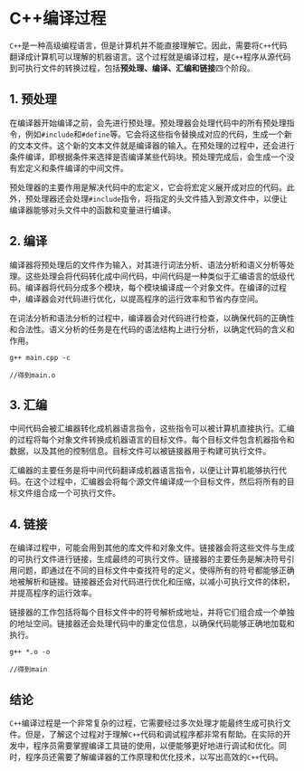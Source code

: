 # C++编译过程

`C++`是一种高级编程语言，但是计算机并不能直接理解它。因此，需要将`C++`代码翻译成计算机可以理解的机器语言。这个过程就是编译过程，是`C++`程序从源代码到可执行文件的转换过程，包括**预处理、编译、汇编和链接**四个阶段。

## 1. 预处理

在编译器开始编译之前，会先进行预处理。预处理器会处理代码中的所有预处理指令，例如`#include`和`#define`等。它会将这些指令替换成对应的代码，生成一个新的文本文件。这个新的文本文件就是编译器的输入。在预处理的过程中，还会进行条件编译，即根据条件来选择是否编译某些代码块。预处理完成后，会生成一个没有宏定义和条件编译的中间文件。

预处理器的主要作用是解决代码中的宏定义，它会将宏定义展开成对应的代码。此外，预处理器还会处理`#include`指令，将指定的头文件插入到源文件中，以便让编译器能够对头文件中的函数和变量进行编译。

## 2. 编译

编译器将预处理后的文件作为输入，对其进行词法分析、语法分析和语义分析等处理。这些处理会将代码转化成中间代码，中间代码是一种类似于汇编语言的低级代码。编译器将代码分成多个模块，每个模块编译成一个对象文件。在编译的过程中，编译器会对代码进行优化，以提高程序的运行效率和节省内存空间。

在词法分析和语法分析的过程中，编译器会对代码进行检查，以确保代码的正确性和合法性。语义分析的任务是在代码的语法结构上进行分析，以确定代码的含义和作用。

```shell
g++ main.cpp -c 

//得到main.o
```


## 3. 汇编

中间代码会被汇编器转化成机器语言指令，这些指令可以被计算机直接执行。汇编的过程将每个对象文件转换成机器语言的目标文件。每个目标文件包含机器指令和数据，以及其他的控制信息。目标文件可以被链接器用于构建可执行文件。

汇编器的主要任务是将中间代码翻译成机器语言指令，以便让计算机能够执行代码。在这个过程中，汇编器会将每个源文件编译成一个目标文件，然后将所有的目标文件组合成一个可执行文件。

## 4. 链接

在编译过程中，可能会用到其他的库文件和对象文件。链接器会将这些文件与生成的可执行文件进行链接，生成最终的可执行文件。链接器的主要任务是解决符号引用问题，即通过在不同的目标文件中查找符号的定义，使得所有的符号都能够正确地被解析和链接。链接器还会对代码进行优化和压缩，以减小可执行文件的体积，并提高程序的运行效率。

链接器的工作包括将每个目标文件中的符号解析成地址，并将它们组合成一个单独的地址空间。链接器还会处理代码中的重定位信息，以确保代码能够正确地加载和执行。

```shell
g++ *.o -o 

//得到main
```


## 结论

`C++`编译过程是一个非常复杂的过程，它需要经过多次处理才能最终生成可执行文件。但是，了解这个过程对于理解`C++`代码和调试程序都非常有帮助。在实际的开发中，程序员需要掌握编译工具链的使用，以便能够更好地进行调试和优化。同时，程序员还需要了解编译器的工作原理和优化技术，以写出高效的`C++`代码。